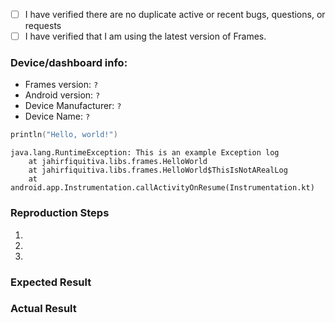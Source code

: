 <!--
Any HTML comment will be stripped when the markdown is rendered, so you don't need to delete them.

Put an x inside the [] like this: [x] to mark the checkbox.
-->
- [ ] I have verified there are no duplicate active or recent bugs, questions, or requests
- [ ] I have verified that I am using the latest version of Frames.

### Device/dashboard info:
 - Frames version: `?`
 - Android version: `?`
 - Device Manufacturer: `?`
 - Device Name: `?`

<!--
Please wrap code with correct syntax highlighting. You can remove it if you think it isn't necessary.
-->
```kotlin
println("Hello, world!")
```

<!--
If you are getting an error in the LogCat, paste here the stack trace.
Please wrap logs with Gradle syntax highlighting (it makes them look better).
-->
```Gradle
java.lang.RuntimeException: This is an example Exception log
    at jahirfiquitiva.libs.frames.HelloWorld
    at jahirfiquitiva.libs.frames.HelloWorld$ThisIsNotARealLog
    at android.app.Instrumentation.callActivityOnResume(Instrumentation.kt)
```

<!--
The required steps to reproduce it.
-->
### Reproduction Steps

1. 
2. 
3. 


### Expected Result


### Actual Result


<!--
Adding pictures/screenshots/videos of the expected/actual result is always helpful :)
-->